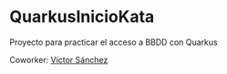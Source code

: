 # QuarkusInicioKata

Proyecto para practicar el acceso a BBDD con Quarkus


Coworker: [Víctor Sánchez](https://github.com/VoctorSN)